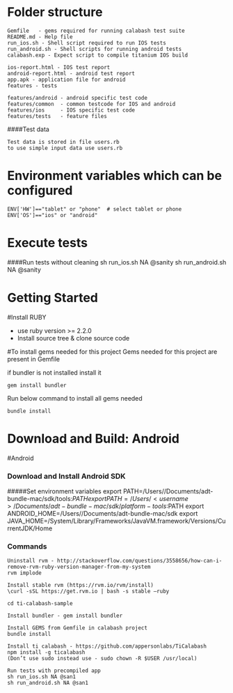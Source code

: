 
Folder structure
===============
```` 
Gemfile   - gems required for running calabash test suite
README.md - Help file
run_ios.sh - Shell script required to run IOS tests
run_android.sh - Shell scripts for running android tests
calabash.exp - Expect script to compile titanium IOS build

ios-report.html - IOS test report
android-report.html - android test report
app.apk - application file for android
features - tests

features/android - android specific test code
features/common	 - common testcode for IOS and android
features/ios	 - IOS specific test code
features/tests	 - feature files
````

####Test data

````
Test data is stored in file users.rb
to use simple input data use users.rb

````

Environment variables which can be configured
===============

```` 
ENV['HW']=="tablet" or "phone"  # select tablet or phone
ENV['OS']=="ios" or "android"
```` 

Execute tests
===============


####Run tests without cleaning
	 sh run_ios.sh NA @sanity
	 sh run_android.sh NA @sanity

Getting Started
===============
#Install RUBY
* use ruby version >= 2.2.0
* Install source tree & clone source code

#To install gems needed for this project
Gems needed for this project are present in Gemfile

if bundler  is not installed install it

	gem install bundler
Run below command to install all gems needed

    bundle install

# Download and Build: Android

#Android

### Download and Install Android SDK
#####Set environment variables
	export PATH=/Users/<username>/Documents/adt-bundle-mac/sdk/tools:$PATH
	export PATH=/Users/<username>/Documents/adt-bundle-mac/sdk/platform-tools:$PATH
	export ANDROID_HOME=/Users/<username>/Documents/adt-bundle-mac/sdk
	export JAVA_HOME=/System/Library/Frameworks/JavaVM.framework/Versions/CurrentJDK/Home

### Commands
````
Uninstall rvm - http://stackoverflow.com/questions/3558656/how-can-i-remove-rvm-ruby-version-manager-from-my-system
rvm implode

Install stable rvm (https://rvm.io/rvm/install)
\curl -sSL https://get.rvm.io | bash -s stable –ruby

cd ti-calabash-sample

Install bundler - gem install bundler

Install GEMS from Gemfile in calabash project
bundle install

Install ti calabash - https://github.com/appersonlabs/TiCalabash
npm install -g ticalabash
(Don’t use sudo instead use - sudo chown -R $USER /usr/local)

Run tests with precompiled app
sh run_ios.sh NA @san1
sh run_android.sh NA @san1
````

